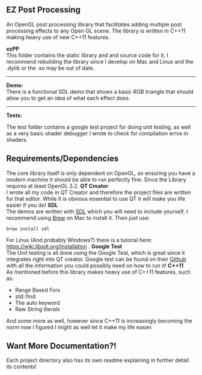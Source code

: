 ## EZ Post Processing ##
An OpenGL post processing library that facilitates adding multiple post processing effects to any Open GL scene. The library is written in C++11 making heavy use of new C++11 features.

**ezPP**     
This folder contains the static library and and source code for it, I recommend rebuilding the library since I develop on Mac and Linux and the .dylib or the .so may be out of date.

----------
**Demo:**   
There is a functional SDL demo that shows a basic RGB triangle that should allow you to get an idea of what each effect does.

----------
**Tests:**   

The test folder contains a google test project for doing unit testing, as well as a very basic shader debugger I wrote to check for compilation erros in shaders.

## Requirements/Dependencies ##   
The core library itself is only dependent on OpenGL, so ensuring you have a modern machine it should be able to run perfectly fine. Since the Library requires at least OpenGL 3.2.
**QT Creator**   
I wrote all my code in QT Creator and therefore the project files are written for that editor. While it is obvious essential to use QT it will make you life easier if you do!
**SDL**    
The demos are written with [SDL](https://www.libsdl.org/)  which you will need to include yourself, I recommend using [Brew](https://brew.sh/) on Mac to install it. Then just use:

    brew install sdl
For Linux (And probably Windows?) there is a tutorial here: https://wiki.libsdl.org/Installation .
**Google Test**    
The Unit testing is all done using the Google Test, which is great since it integrates right into QT creator.
Google test can be found on their [Github](https://github.com/google/googletest) with all the information you could possibly need on how to run it!
**C++11**    
As mentioned before this library makes heavy use of C++11 features, such as:

 - Range Based Fors
 - std::find
 - The auto keyword
 - Raw String literals
 
And some more as well, however since C++11 is increasingly becoming the norm now I figured I might as well let it make my life easier.

## Want More Documentation?! ##
Each project directory also has its own readme explaining in further detail its contents!
